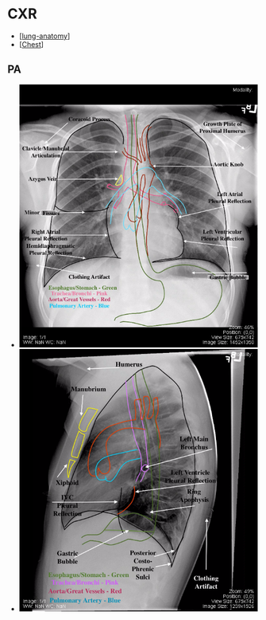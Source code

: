 # CXR
- [[lung-anatomy]] 
- [[Chest]]

## PA
- ![](../attachments/2024-02-24-04-20-17.png)
- ![](../attachments/2024-02-24-04-19-41.png)

[//begin]: # "Autogenerated link references for markdown compatibility"
[lung-anatomy]: lung-anatomy.md "lung-anatomy"
[Chest]: Chest.md "Chest"
[//end]: # "Autogenerated link references"